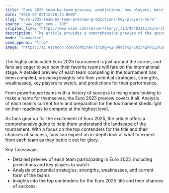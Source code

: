 ```yaml
---
title: "Euro 2025 team-by-team preview, predictions, key players, more"
date: "2025-07-02T12:18:24.000Z"
slug: "euro-2025-team-by-team-preview-predictions-key-players-more"
source: "www.espn.com - TOP"
original_link: "https://www.espn.com/soccer/story/_/id/45403111/euro-2025-team-team-preview-predictions-key-players-more"
description: "The article provides a comprehensive preview of the upcoming Euro 2025 tournament, offering insights into each team's potential strategies, strengths, weaknesses, and key players to watch. Fans can expect detailed analysis of the top contenders for the title, as well as predictions for their performance based on current form and preparation. As excitement builds for the tournament, the article serves as a guide for fans to understand the landscape of Euro 2025 and what to expect from each team as they compete for glory."
mode: "summarize"
used_openai: "true"
image: "https://a1.espncdn.com/combiner/i?img=%2Fphoto%2F2025%2F0613%2Feuro_25_team_preview_16x9.jpg"
---
```


The highly anticipated Euro 2025 tournament is just around the corner, and fans are eager to see how their favorite teams will fare on the international stage. A detailed preview of each team competing in the tournament has been compiled, providing insights into their potential strategies, strengths, weaknesses, key players to watch, and predictions for their performance.

From powerhouse teams with a history of success to rising stars looking to make a name for themselves, the Euro 2025 preview covers it all. Analysis of each team's current form and preparation for the tournament sheds light on their readiness to compete at the highest level.

As fans gear up for the excitement of Euro 2025, the article offers a comprehensive guide to help them understand the landscape of the tournament. With a focus on the top contenders for the title and their chances of success, fans can expect an in-depth look at what to expect from each team as they battle it out for glory.

Key Takeaways:
- Detailed preview of each team participating in Euro 2025, including predictions and key players to watch
- Analysis of potential strategies, strengths, weaknesses, and current form of the teams
- Insights into the top contenders for the Euro 2025 title and their chances of success.